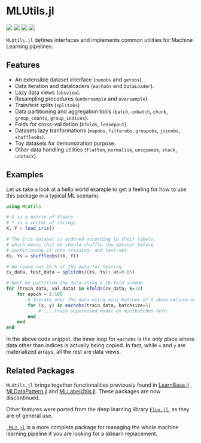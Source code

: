 # MLUtils.jl

[![](https://img.shields.io/badge/docs-stable-blue.svg)](https://JuliaML.github.io/MLUtils.jl/stable)
[![](https://img.shields.io/badge/docs-dev-blue.svg)](https://JuliaML.github.io/MLUtils.jl/dev)
[![](https://github.com/JuliaML/MLUtils.jl/actions/workflows/CI.yml/badge.svg?branch=main)](https://github.com/JuliaML/MLUtils.jl/actions/workflows/CI.yml?query=branch%3Amain)
[![](https://codecov.io/gh/JuliaML/MLUtils.jl/branch/main/graph/badge.svg)](https://codecov.io/gh/JuliaML/MLUtils.jl)

`MLUtils.jl` defines interfaces and implements common utilities for Machine Learning pipelines.

## Features

- An extensible dataset interface  (`numobs` and `getobs`).
- Data iteration and dataloaders (`eachobs` and `DataLoader`).
- Lazy data views (`obsview`). 
- Resampling procedures (`undersample` and `oversample`).
- Train/test splits (`splitobs`) 
- Data partitioning and aggregation tools (`batch`, `unbatch`, `chunk`, `group_counts`, `group_indices`).
- Folds for cross-validation (`kfolds`, `leavepout`).
- Datasets lazy tranformations (`mapobs`, `filterobs`, `groupobs`, `joinobs`, `shuffleobs`).
- Toy datasets for demonstration purpose. 
- Other data handling utilities (`flatten`, `normalise`, `unsqueeze`, `stack`, `unstack`).


## Examples

Let us take a look at a hello world example to get a feeling for 
how to use this package in a typical ML scenario. 

```julia
using MLUtils

# X is a matrix of floats
# Y is a vector of strings
X, Y = load_iris()

# The iris dataset is ordered according to their labels,
# which means that we should shuffle the dataset before
# partitioning it into training- and test-set.
Xs, Ys = shuffleobs((X, Y))

# We leave out 15 % of the data for testing
cv_data, test_data = splitobs((Xs, Ys); at=0.85)

# Next we partition the data using a 10-fold scheme.
for (train_data, val_data) in kfolds(cv_data; k=10)
    for epoch = 1:100
        # Iterate over the data using mini-batches of 5 observations each
        for (x, y) in eachobs(train_data, batchsize=5)
            # ... train supervised model on minibatches here
        end
    end
end
```

In the above code snippet, the inner loop for `eachobs` is the
only place where data other than indices is actually being
copied. In fact, while `x` and `y` are materialized arrays, 
all the rest are data views. 


## Related Packages

`MLUtils.jl` brings together functionalities previously found in [LearnBase.jl](https://github.com/JuliaML/LearnBase.jl) , [MLDataPattern.jl](https://github.com/JuliaML/MLDataPattern.jl) and [MLLabelUtils.jl](https://github.com/JuliaML/MLLabelUtils.jl). These packages are now discontinued. 

Other features were ported from the deep learning library [`Flux.jl`](https://github.com/FluxML/Flux.jl), as they are of general use. 

[` MLJ.jl`](https://alan-turing-institute.github.io/MLJ.jl/dev/) is a more complete package for managing the whole machine learning pipeline if you are looking for a sklearn replacement.
